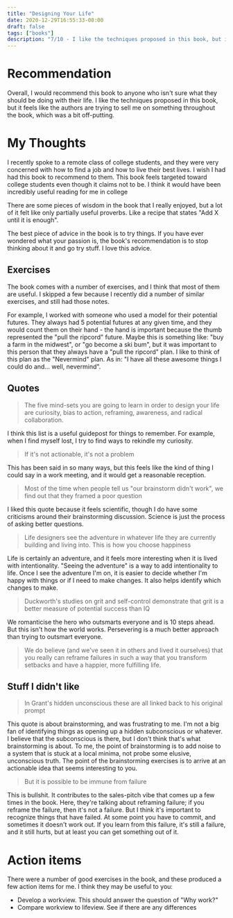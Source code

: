 ```yaml
---
title: "Designing Your Life"
date: 2020-12-29T16:55:33-08:00
draft: false
tags: ["books"]
description: "7/10 - I like the techniques proposed in this book, but it feels like the authors are trying to sell me on something throughout the book, which was a bit off-putting."
---
```


# Recommendation
Overall, I would recommend this book to anyone who isn't sure what they should be doing with their life.  I like the techniques proposed in this book, but it feels like the authors are trying to sell me on something throughout the book, which was a bit off-putting.

# My Thoughts

I recently spoke to a remote class of college students, and they were very concerned with how to find a job and how to live their best lives. I wish I had had this book to recommend to them.   This book feels targeted toward college students even though it claims not to be. I think it would have been incredibly useful reading for me in college 

There are some pieces of wisdom in the book that I really enjoyed, but a lot of it felt like only partially useful proverbs. Like a recipe that states "Add X until it is enough".

The best piece of advice in the book is to try things. If you have ever wondered what your passion is, the book's recommendation is to stop thinking about it and go try stuff. I love this advice.

## Exercises

The book comes with a number of exercises, and I think that most of them are useful. I skipped a few because I recently did a number of similar exercises, and still had those notes.

For example, I worked with someone who used a model for their potential futures. They always had 5 potential futures at any given time, and they would count them on their hand - the hand is important because the thumb represented the "pull the ripcord" future. Maybe this is something like: "buy a farm in the midwest", or "go become a ski bum", but it was important to this person that they always have a "pull the ripcord" plan. I like to think of this plan as the "Nevermind" plan. As in: "I have all these awesome things I could do and... well, nevermind".

## Quotes

> The five mind-sets you are going to learn in order to design your life are curiosity, bias to action, reframing, awareness, and radical collaboration.

I think this list is a useful guidepost for things to remember. For example, when I find myself lost, I try to find ways to rekindle my curiosity.

> If it's not actionable, it's not a problem

This has been said in so many ways, but this feels like the kind of thing I could say in a work meeting, and it would get a reasonable reception.

> Most of the time when people tell us "our brainstorm didn't work", we find out that they framed a poor question

I liked this quote because it feels scientific, though I do have some criticisms around their brainstorming discussion. Science is just the process of asking better questions.

> Life designers see the adventure in whatever life they are currently building and living into. This is how you choose happiness

Life is certainly an adventure, and it feels more interesting when it is lived with intentionality. "Seeing the adventure" is a way to add intentionality to life. Once I see the adventure I'm on, it is easier to decide whether I'm happy with things or if I need to make changes. It also helps identify which changes to make.

> Duckworth's studies on grit and self-control demonstrate that grit is a better measure of potential success than IQ

We romanticise the hero who outsmarts everyone and is 10 steps ahead. But this isn't how the world works. Persevering is a much better approach than trying to outsmart everyone.

> We do believe (and we've seen it in others and lived it ourselves) that you really can reframe failures in such a way that you transform setbacks and have a happier, more fulfilling life.

## Stuff I didn't like

> In Grant's hidden unconscious these are all linked back to his original prompt

This quote is about brainstorming, and was frustrating to me. I'm not a big fan of identifying things as opening up a hidden subconscious or whatever. I believe that the subconscious is there, but I don't think that's what brainstorming is about. To me, the point of brainstorming is to add noise to a system that is stuck at a local minima, not probe some elusive, unconscious truth. The point of the brainstorming exercises is to arrive at an actionable idea that seems interesting to you.

> But it is possible to be immune from failure

This is bullshit. It contributes to the sales-pitch vibe that comes up a few times in the book. Here, they're talking about reframing failure; if you reframe the failure, then it's not a failure. But I think it's important to recognize things that have failed. At some point you have to commit, and sometimes it doesn't work out. If you learn from this failure, it's still a failure, and it still hurts, but at least you can get something out of it.

# Action items

There were a number of good exercises in the book, and these produced a few action items for me. I think they may be useful to you:
- Develop a workview. This should answer the question of "Why work?"
- Compare workview to lifeview. See if there are any differences